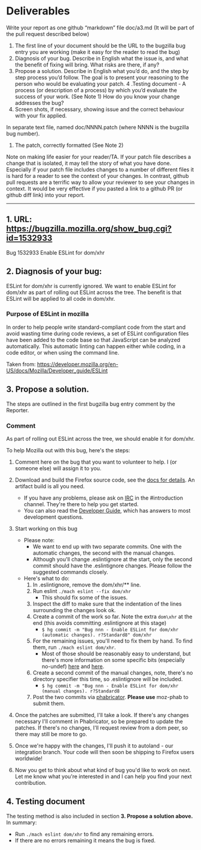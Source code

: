 # Deliverables #
Write your report as one github “markdown” file doc/a3.md (It will be part of the pull request described below)

1. The first line of your document should be the URL to the bugzilla bug entry you are working (make it easy for the reader to read the bug)
2. Diagnosis of your bug. Describe in English what the issue is, and what the benefit of fixing will bring. What risks are there, if any?
3. Propose a  solution. Describe in English what you’d do, and the step by step process you’d follow. The goal is to present your reasoning to the person who would be evaluating your patch.
4 .Testing document - A process (or description of a process) by which you’d evaluate the success of your work.  (See Note 1) How do you know your change addresses the bug?
5. Screen shots, if necessary, showing issue and the correct behaviour with your fix applied.

In separate text file, named doc/NNNN.patch (where NNNN is the bugzilla bug number).

1. The patch, correctly formatted (See Note 2)

Note on making life easier for your reader/TA.
If your patch file describes a change that is isolated, it may tell the story of what you have done. Especially if your patch file includes changes to a number of different files it is hard for a reader to see the context of your changes. In contrast, github pull requests are a terrific way to allow your reviewer to see your changes in context. It would be very effective if you pasted a link to a github PR (or github diff link) into your report.

----

## 1. URL: https://bugzilla.mozilla.org/show_bug.cgi?id=1532933 ##
Bug 1532933
Enable ESLint for dom/xhr

## 2. Diagnosis of your bug: ##

ESLint for dom/xhr is currently ignored. We want to enable ESLint for dom/xhr as part
of rolling out ESLint across the tree. The benefit is that ESLint will be applied to all code in dom/xhr.

### Purpose of ESLint in mozilla ###

In order to help people write standard-compliant code from the start and avoid wasting time during code reviews, a set of ESLint configuration files have been added to the code base so that JavaScript can be analyzed automatically.
This automatic linting can happen either while coding, in a code editor, or when using the command line.

Taken from: https://developer.mozilla.org/en-US/docs/Mozilla/Developer_guide/ESLint 

## 3. Propose a  solution. ##

The steps are outlined in the first bugzilla bug entry comment by the Reporter.

### Comment ###
As part of rolling out ESLint across the tree, we should enable it for dom/xhr.

To help Mozilla out with this bug, here's the steps:

1. Comment here on the bug that you want to volunteer to help. I (or someone else) will assign it to you.
2. Download and build the Firefox source code, see the [docs for details](https://developer.mozilla.org/docs/Mozilla/Developer_guide/Build_Instructions/Simple_Firefox_build). An artifact build is all you need.
    * If you have any problems, please ask on [IRC](https://wiki.mozilla.org/Irc) in the #introduction channel. They're there to help you get started.
    * You can also read the [Developer Guide](https://developer.mozilla.org/docs/Mozilla/Developer_guide/Introduction), which has answers to most development questions.
3. Start working on this bug
    * Please note:
        * We want to end up with two separate commits. One with the automatic changes, the second with the manual changes.
        * Although you'll change .eslintignore at the start, only the second commit should have the .eslintignore changes. Please follow the suggested commands closely.
    * Here's what to do:
        1. In .eslintignore, remove the dom/xhr/** line.
        2. Run eslint `./mach eslint --fix dom/xhr`
            * This should fix some of the issues.
        3. Inspect the diff to make sure that the indentation of the lines surrounding the changes look ok.
        4. Create a commit of the work so far. Note the extra `dom\xhr`  at the end (this avoids committing .eslintignore at this stage)
            * `$ hg commit -m "Bug nnn - Enable ESLint for dom/xhr (automatic changes). r?Standard8" dom/xhr`
        5. For the remaining issues, you'll need to fix them by hand. To find them, run `./mach eslint dom/xhr`.
            * Most of those should be reasonably easy to understand, but there's more information on some specific bits (especially no-undef) [here](https://developer.mozilla.org/docs/Mozilla/Developer_guide/ESLint#Common_issues_and_how_to_solve_them) and [here](http://eslint.org/docs/rules/).
        6. Create a second commit of the manual changes, note, there's no directory specifier this time, so .eslintignore will be included.
            * `$ hg commit -m "Bug nnn - Enable ESLint for dom/xhr (manual changes). r?Standard8`
        7. Post the two commits via [phabricator](https://moz-conduit.readthedocs.io/en/latest/phabricator-user.html). **Please use** moz-phab to submit them.

4. Once the patches are submitted, I'll take a look. If there's any changes necessary I'll comment in Phabricator, so be prepared to update the patches. If there's no changes, I'll request review from a dom peer, so there may still be more to go.
5. Once we're happy with the changes, I'll push it to autoland - our integration branch. Your code will then soon be shipping to Firefox users worldwide!
6. Now you get to think about what kind of bug you'd like to work on next. Let me know what you're interested in and I can help you find your next contribution.

## 4. Testing document ##

The testing method is also included in section **3. Propose a  solution above.** 
In summary:
* Run `./mach eslint dom/xhr` to find any remaining errors.
* If there are no errors remaining it means the bug is fixed.
